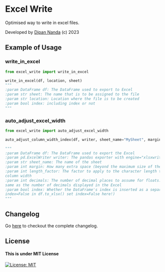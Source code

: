 # Excel Write
Optimised way to write in excel files.

Developed by [Dipan Nanda](https://github.com/themagicalmammal) (c) 2023

## Example of Usage

### write_in_excel

```python
from excel_write import write_in_excel

write_in_excel(df, location, sheet)
"""
:param DataFrame df: The DataFrame used to export to Excel
:param str sheet: The name that is to be assigned to the file
:param str location: Location where the file is to be created
:param bool index: including index or not
"""
```

### auto_adjust_excel_width

```python
from excel_write import auto_adjust_excel_width

auto_adjust_column_width_index(df, writer, sheet_name="MySheet", margin=3)

"""
:param DataFrame df: The DataFrame used to export the Excel
:param pd.ExcelWriter writer: The pandas exporter with engine="xlsxwriter"
:param str sheet_name: The name of the sheet
:param int margin: How many extra space (beyond the maximum size of the string)
:param int length_factor: The factor to apply to the character length to obtain the 
column width
:param int decimals: The number of decimal places to assume for floats: Should be the
same as the number of decimals displayed in the Excel
:param bool index: Whether the DataFrame's index is inserted as a separate column (if
index=False in df.to_xlsx() set index=False here!)
"""
```


## Changelog
Go [here](CHANGELOG.md) to checkout the complete changelog.

## License
#### This is under MIT License
[![License: MIT](https://img.shields.io/badge/license-MIT-blue)](LICENSE)
